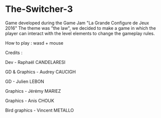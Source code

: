 # The-Switcher-3
Game developed during the Game Jam "La Grande Configure de Jeux 2016"
The theme was "the law", we decided to make a game in which the player can interact with the level elements to change the gameplay rules.

How to play : wasd + mouse

Credits :

Dev - Raphaël CANDELARESI

GD & Graphics - Audrey CAUCIGH

GD - Julien LEBON

Graphics - Jérémy MARIEZ

Graphics - Anis CHOUK

Bird graphics - Vincent METALLO

